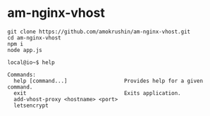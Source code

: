 # am-nginx-vhost

    git clone https://github.com/amokrushin/am-nginx-vhost.git
    cd am-nginx-vhost
    npm i
    node app.js
    
    local@io~$ help

    Commands:
      help [command...]                  Provides help for a given command.
      exit                               Exits application.
      add-vhost-proxy <hostname> <port>
      letsencrypt
